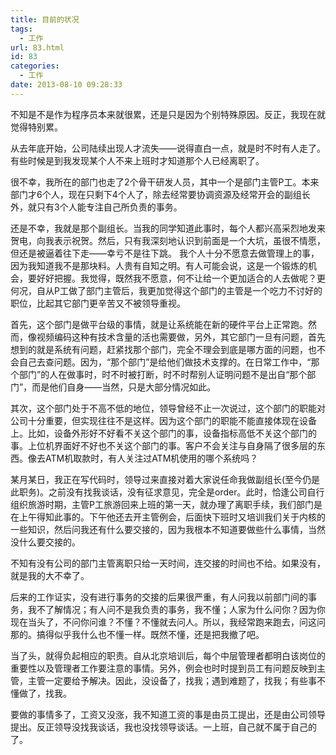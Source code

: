 ```yaml
---
title: 目前的状况
tags:
  - 工作
url: 83.html
id: 83
categories:
  - 工作
date: 2013-08-10 09:28:33
---
```


不知是不是作为程序员本来就很累，还是只是因为个别特殊原因。反正，我现在就觉得特别累。 

从去年底开始，公司陆续出现人才流失——说得直白一点，就是时不时有人走了。有些时候是到我发现某个人不来上班时才知道那个人已经离职了。 
<!-- more -->
很不幸，我所在的部门也走了2个骨干研发人员，其中一个是部门主管P工。本来部门才6个人，现在只剩下4个人了，除去经常要协调资源及经常开会的副组长外，就只有3个人能专注自己所负责的事务。 

还是不幸，我就是那个副组长。当我的同学知道此事时，每个人都兴高采烈地发来贺电，向我表示祝贺。然后，只有我深刻地认识到前面是一个大坑，虽很不情愿，但还是被逼着往下走——幸亏不是往下跳。 我个人十分不愿意去做管理上的事，因为我知道我不是那块料。人贵有自知之明。有人可能会说，这是一个锻炼的机会，要好好把握。我觉得，既然我不愿意，何不让给一个更加适合的人去做呢？更何况，自从P工做了部门主管后，我更加觉得这个部门的主管是一个吃力不讨好的职位，比起其它部门更辛苦又不被领导重视。 

首先，这个部门是做平台级的事情，就是让系统能在新的硬件平台上正常跑。然而，像视频编码这种有技术含量的活也需要做，另外，其它部门一旦有问题，首先想到的就是系统有问题，赶紧找那个部门，完全不理会到底是哪方面的问题，也不会自己去查问题。因为，“那个部门”是给他们做技术支撑的。在日常工作中，“那个部门”的人在做事时，时不时被打断，时不时帮别人证明问题不是出自“那个部门”，而是他们自身——当然，只是大部分情况如此。 

其次，这个部门处于不高不低的地位，领导曾经不止一次说过，这个部门的职能对公司十分重要，但实现往往不是这样。因为这个部门的职能不能直接体现在设备上。比如，设备外形好不好看不关这个部门的事，设备指标高低不关这个部门的事。上位机界面好不好也不关这个部门的事。客户不会关注与自身隔了很多层的东西。像去ATM机取款时，有人关注过ATM机使用的哪个系统吗？ 

某月某日，我正在写代码时，领导过来直接对着大家说任命我做副组长(至今仍是此职务)。之前没有找我谈话，没有征求意见，完全是order。此时，恰逢公司自行组织旅游时期，主管P工旅游回来上班的第一天，就办理了离职手续，我们部门是在上午得知此事的。下午他还去开主管例会，后面快下班时又培训我们关于内核的一些知识，然后问我还有什么要交接的，因为我根本不知道要做些什么事情，当然没什么要交接的。 

不知有没有公司的部门主管离职只给一天时间，连交接的时间也不给。如果没有，就是我的大不幸了。 

后来的工作证实，没有进行事务的交接的后果很严重，有人问我以前部门间的事务，我不了解情况；有人问不是我负责的事务，我不懂；人家为什么问你？因为你现在当头了，不问你问谁？不懂？不懂就去问人。所以，我经常跑来跑去，问这问那的。搞得似乎我什么也不懂一样。既然不懂，还是把我撤了吧。 

当了头，就得负起相应的职责。自从北京培训后，每个中层管理者都明白该岗位的重要性以及管理者工作要注意的事情。另外，例会也时时提到员工有问题反映到主管，主管一定要给予解决。因此，没设备了，找我；遇到难题了，找我；有些事不懂做了，找我。

要做的事情多了，工资又没涨，我不知道工资的事是由员工提出，还是由公司领导提出。反正领导没找我谈话，我也没找领导谈话。一上班，自己就不属于自己的了。
